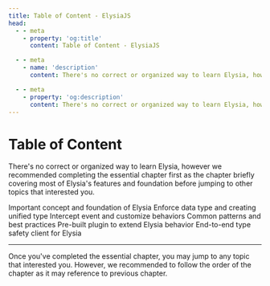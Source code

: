 ```yaml
---
title: Table of Content - ElysiaJS
head:
  - - meta
    - property: 'og:title'
      content: Table of Content - ElysiaJS

  - - meta
    - name: 'description'
      content: There's no correct or organized way to learn Elysia, however we recommended completing the essential chapter first as the chapter briefly covering most of Elysia's features and foundation before jumping to other topics that interested you. Once you've completed the essential chapter, you may jump to any topic that interested you. However, we recommended to follow the order of the chapter as it may reference to previous chapter.

  - - meta
    - property: 'og:description'
      content: There's no correct or organized way to learn Elysia, however we recommended completing the essential chapter first as the chapter briefly covering most of Elysia's features and foundation before jumping to other topics that interested you. Once you've completed the essential chapter, you may jump to any topic that interested you. However, we recommended to follow the order of the chapter as it may reference to previous chapter.
---
```


<script setup>
    import Card from '../components/nearl/card.vue'
    import Deck from '../components/nearl/card-deck.vue'
</script>

# Table of Content
There's no correct or organized way to learn Elysia, however we recommended completing the essential chapter first as the chapter briefly covering most of Elysia's features and foundation before jumping to other topics that interested you.

<Deck>
    <Card title="Essential" href="/essential/route">
        Important concept and foundation of Elysia
    </Card>
    <Card title="Validation" href="/validation/overview">
        Enforce data type and creating unified type
    </Card>
    <Card title="Life Cycle" href="/life-cycle/overview">
        Intercept event and customize behaviors
    </Card>
    <Card title="Patterns" href="/patterns/cookie">
        Common patterns and best practices
    </Card>
    <Card title="Plugin" href="/plugins/overview">
        Pre-built plugin to extend Elysia behavior
    </Card>
    <Card title="Eden" href="/eden/overview">
        End-to-end type safety client for Elysia
    </Card>
</Deck>

---

Once you've completed the essential chapter, you may jump to any topic that interested you. However, we recommended to follow the order of the chapter as it may reference to previous chapter.
